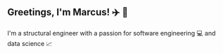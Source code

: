## Greetings, I'm Marcus! :airplane: :rocket:

I'm a structural engineer with a passion for software engineering :computer: and data science 📈
